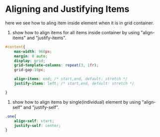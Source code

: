 # Aligning and Justifying Items

here we see how to aling item inside element when it is in grid container.   


1. show how to align items for all items inside container by using "align-items" and "justify-items".      

```css 
#content{
    max-width: 960px;
    margin: 0 auto;
    display: grid;
    grid-template-columns: repeat(3, 1fr);
    grid-gap:10px;

    align-items: end; /* start,end, default: stretch */
    justify-items: left; /* start,end, default: stretch */

}
```

1. show how to align items by single(individual) element by using "align-self" and "justify-self".  

```css
.one{
    align-self: start;
    justify-self: center;
}
```